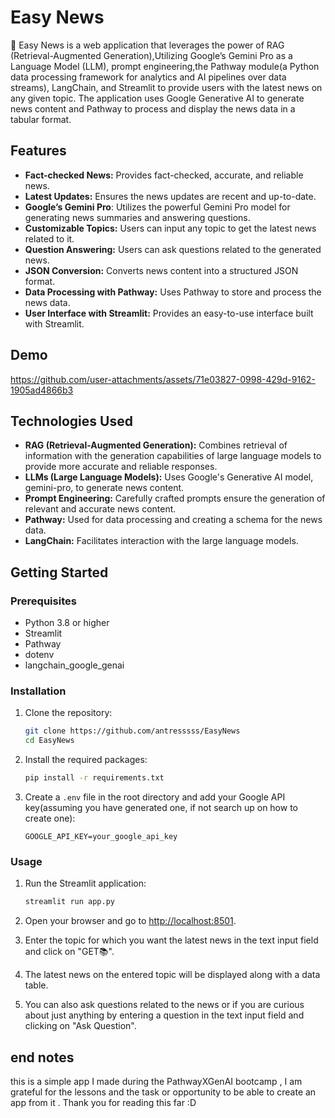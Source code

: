 # Easy News

📰 Easy News is a web application that leverages the power of RAG (Retrieval-Augmented Generation),Utilizing Google’s Gemini Pro as a Language Model (LLM), prompt engineering,the Pathway module(a Python data processing framework for analytics and AI pipelines over data streams), LangChain, and Streamlit to provide users with the latest news on any given topic. The application uses Google Generative AI to generate news content and Pathway to process and display the news data in a tabular format.

## Features

- **Fact-checked News:** Provides fact-checked, accurate, and reliable news.
- **Latest Updates:** Ensures the news updates are recent and up-to-date.
- **Google’s Gemini Pro**: Utilizes the powerful Gemini Pro model for generating news summaries and answering questions.
- **Customizable Topics:** Users can input any topic to get the latest news related to it.
- **Question Answering:** Users can ask questions related to the generated news.
- **JSON Conversion:** Converts news content into a structured JSON format.
- **Data Processing with Pathway:** Uses Pathway to store and process the news data.
- **User Interface with Streamlit:** Provides an easy-to-use interface built with Streamlit.

## Demo

https://github.com/user-attachments/assets/71e03827-0998-429d-9162-1905ad4866b3

## Technologies Used

- **RAG (Retrieval-Augmented Generation):** Combines retrieval of information with the generation capabilities of large language models to provide more accurate and reliable responses.
- **LLMs (Large Language Models):** Uses Google's Generative AI model, gemini-pro, to generate news content.
- **Prompt Engineering:** Carefully crafted prompts ensure the generation of relevant and accurate news content.
- **Pathway:** Used for data processing and creating a schema for the news data.
- **LangChain:** Facilitates interaction with the large language models.

## Getting Started

### Prerequisites

- Python 3.8 or higher
- Streamlit
- Pathway
- dotenv
- langchain_google_genai

### Installation

1. Clone the repository:

    ```sh
    git clone https://github.com/antresssss/EasyNews
    cd EasyNews
    ```

2. Install the required packages:

    ```sh
    pip install -r requirements.txt
    ```

3. Create a `.env` file in the root directory and add your Google API key(assuming you have generated one, if not search up on how to create one):

    ```env
    GOOGLE_API_KEY=your_google_api_key
    ```

### Usage

1. Run the Streamlit application:

    ```sh
    streamlit run app.py
    ```

2. Open your browser and go to [http://localhost:8501](http://localhost:8501).

3. Enter the topic for which you want the latest news in the text input field and click on "GET📚".

4. The latest news on the entered topic will be displayed along with a data table.

5. You can also ask questions related to the news or if you are curious about just anything by entering a question in the text input field and clicking on "Ask Question".

## end notes

this is a simple app I made during the PathwayXGenAI bootcamp , I am grateful for the lessons and the task or opportunity to be able to create an app from it . Thank you for reading this far :D